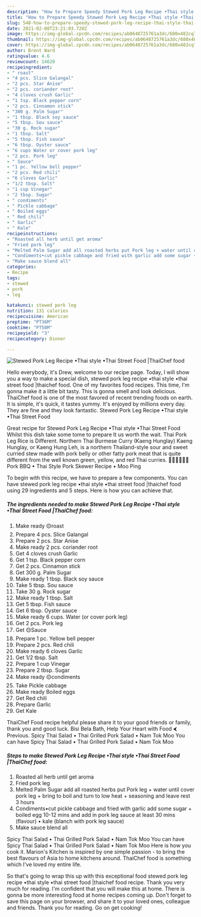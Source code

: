 ```yaml
---
description: "How to Prepare Speedy Stewed Pork Leg Recipe •Thai style •Thai Street Food |ThaiChef food"
title: "How to Prepare Speedy Stewed Pork Leg Recipe •Thai style •Thai Street Food |ThaiChef food"
slug: 548-how-to-prepare-speedy-stewed-pork-leg-recipe-thai-style-thai-street-food-thaichef-food
date: 2021-02-08T23:21:03.720Z
image: https://img-global.cpcdn.com/recipes/ab0648725761a3dc/680x482cq70/stewed-pork-leg-recipe-•thai-style-•thai-street-food-thaichef-food-recipe-main-photo.jpg
thumbnail: https://img-global.cpcdn.com/recipes/ab0648725761a3dc/680x482cq70/stewed-pork-leg-recipe-•thai-style-•thai-street-food-thaichef-food-recipe-main-photo.jpg
cover: https://img-global.cpcdn.com/recipes/ab0648725761a3dc/680x482cq70/stewed-pork-leg-recipe-•thai-style-•thai-street-food-thaichef-food-recipe-main-photo.jpg
author: Brent Ward
ratingvalue: 4.6
reviewcount: 14620
recipeingredient:
- " roast"
- "4 pcs. Slice Galangal"
- "2 pcs. Star Anise"
- "2 pcs. coriander root"
- "4 cloves crush Garlic"
- "1 tsp. Black pepper corn"
- "2 pcs. Cinnamon stick"
- "300 g. Palm Sugar"
- "1 tbsp. Black soy sauce"
- "5 tbsp. Sou sauce"
- "30 g. Rock sugar"
- "1 tbsp. Salt"
- "5 tbsp. Fish sauce"
- "6 tbsp. Oyster sauce"
- "6 cups Water or cover pork leg"
- "2 pcs. Pork leg"
- " Sauce"
- "1 pc. Yellow bell pepper"
- "2 pcs. Red chili"
- "6 cloves Garlic"
- "1/2 tbsp. Salt"
- "1 cup Vinegar"
- "2 tbsp. Sugar"
- " condiments"
- " Pickle cabbage"
- " Boiled eggs"
- " Red chili"
- " Garlic"
- " Kale"
recipeinstructions:
- "Roasted all herb until get aroma"
- "Fried pork leg"
- "Melted Palm Sugar add all roasted herbs put Pork leg + water until cover pork leg + bring to boil and turn to low heat + seasoning and leave rest 3 hours"
- "Condiments•cut pickle cabbage and fried with garlic add some sugar + boiled egg 10-12 mins and add in pork leg sauce at least 30 mins (flavour) • kale (blanch with pork leg sauce)"
- "Make sauce blend all"
categories:
- Recipe
tags:
- stewed
- pork
- leg

katakunci: stewed pork leg 
nutrition: 131 calories
recipecuisine: American
preptime: "PT36M"
cooktime: "PT58M"
recipeyield: "3"
recipecategory: Dinner

---
```



![Stewed Pork Leg Recipe •Thai style •Thai Street Food |ThaiChef food](https://img-global.cpcdn.com/recipes/ab0648725761a3dc/680x482cq70/stewed-pork-leg-recipe-•thai-style-•thai-street-food-thaichef-food-recipe-main-photo.jpg)

Hello everybody, it's Drew, welcome to our recipe page. Today, I will show you a way to make a special dish, stewed pork leg recipe •thai style •thai street food |thaichef food. One of my favorites food recipes. This time, I'm gonna make it a little bit tasty. This is gonna smell and look delicious.
ThaiChef food is one of the most favored of recent trending foods on earth. It is simple, it's quick, it tastes yummy. It's enjoyed by millions every day. They are fine and they look fantastic. Stewed Pork Leg Recipe •Thai style •Thai Street Food 

Great recipe for Stewed Pork Leg Recipe •Thai style •Thai Street Food Whilst this dish take some tome to prepare It us worth the wait. Thai Pork Leg Rice is Different. Northern Thai Burmese Curry (Kaeng Hunglay) Kaeng Hunglay, or Kaeng Hung Leh, is a northern Thailand-style sour and sweet curried stew made with pork belly or other fatty pork meat that is quite different from the well known green, yellow, and red Thai curries. 🧑🏽‍🍳🧑🏼‍🍳 Pork BBQ • Thai Style Pork Skewer Recipe • Moo Ping


To begin with this recipe, we have to prepare a few components. You can have stewed pork leg recipe •thai style •thai street food |thaichef food using 29 ingredients and 5 steps. Here is how you can achieve that.

<!--inarticleads1-->

##### The ingredients needed to make Stewed Pork Leg Recipe •Thai style •Thai Street Food |ThaiChef food:

1. Make ready  🟡roast
1. Prepare 4 pcs. Slice Galangal
1. Prepare 2 pcs. Star Anise
1. Make ready 2 pcs. coriander root
1. Get 4 cloves crush Garlic
1. Get 1 tsp. Black pepper corn
1. Get 2 pcs. Cinnamon stick
1. Get 300 g. Palm Sugar
1. Make ready 1 tbsp. Black soy sauce
1. Take 5 tbsp. Sou sauce
1. Take 30 g. Rock sugar
1. Make ready 1 tbsp. Salt
1. Get 5 tbsp. Fish sauce
1. Get 6 tbsp. Oyster sauce
1. Make ready 6 cups. Water (or cover pork leg)
1. Get 2 pcs. Pork leg
1. Get  🟡Sauce
1. Prepare 1 pc. Yellow bell pepper
1. Prepare 2 pcs. Red chili
1. Make ready 6 cloves Garlic
1. Get 1/2 tbsp. Salt
1. Prepare 1 cup Vinegar
1. Prepare 2 tbsp. Sugar
1. Make ready  🟡condiments
1. Take  Pickle cabbage
1. Make ready  Boiled eggs
1. Get  Red chili
1. Prepare  Garlic
1. Get  Kale


ThaiChef Food recipe helpful please share it to your good friends or family, thank you and good luck. Bisi Bela Bath, Help Your Heart with Food ⮜ Previous. Spicy Thai Salad • Thai Grilled Pork Salad • Nam Tok Moo You can have Spicy Thai Salad • Thai Grilled Pork Salad • Nam Tok Moo 

<!--inarticleads2-->

##### Steps to make Stewed Pork Leg Recipe •Thai style •Thai Street Food |ThaiChef food:

1. Roasted all herb until get aroma
1. Fried pork leg
1. Melted Palm Sugar add all roasted herbs put Pork leg + water until cover pork leg + bring to boil and turn to low heat + seasoning and leave rest 3 hours
1. Condiments•cut pickle cabbage and fried with garlic add some sugar + boiled egg 10-12 mins and add in pork leg sauce at least 30 mins (flavour) • kale (blanch with pork leg sauce)
1. Make sauce blend all


Spicy Thai Salad • Thai Grilled Pork Salad • Nam Tok Moo You can have Spicy Thai Salad • Thai Grilled Pork Salad • Nam Tok Moo Here is how you cook it. Marion&#39;s Kitchen is inspired by one simple passion - to bring the best flavours of Asia to home kitchens around. ThaiChef food is something which I&#39;ve loved my entire life. 

So that's going to wrap this up with this exceptional food stewed pork leg recipe •thai style •thai street food |thaichef food recipe. Thank you very much for reading. I'm confident that you will make this at home. There is gonna be more interesting food at home recipes coming up. Don't forget to save this page on your browser, and share it to your loved ones, colleague and friends. Thank you for reading. Go on get cooking!
